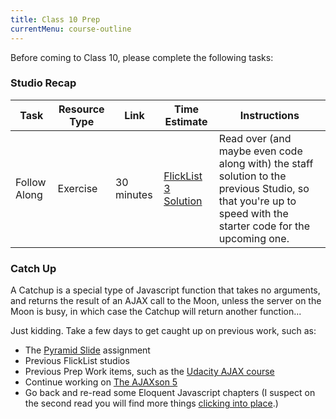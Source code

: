 ```yaml
---
title: Class 10 Prep
currentMenu: course-outline
---
```


Before coming to Class 10, please complete the following tasks:

### Studio Recap

Task | Resource Type | Link | Time Estimate | Instructions
-----|---------------|------|---------------|-------------
Follow Along | Exercise | 30 minutes | [FlickList 3 Solution](https://github.com/LaunchCodeEducation/flicklist/tree/studio3-staff-solution) | Read over (and maybe even code along with) the staff solution to the previous Studio, so that you're up to speed with the starter code for the upcoming one.


### Catch Up

A Catchup is a special type of Javascript function that takes no arguments, and returns the result of an AJAX call to the Moon, unless the server on the Moon is busy, in which case the Catchup will return another function...

Just kidding. Take a few days to get caught up on previous work, such as:

- The [Pyramid Slide](../materials/assignments/pyramid-slide) assignment
- Previous FlickList studios
- Previous Prep Work items, such as the [Udacity AJAX course](../class6-prep/index.html#ajax)
- Continue working on [The AJAXson 5](../materials/assignments/ajaxson-5)
- Go back and re-read some Eloquent Javascript chapters (I suspect on the second read you will find more things [clicking into place][gif-epiphany].)

[gif-epiphany]: http://giphy.com/gifs/scott-pilgrim-epiphany-understand-sM4ALgO3D7F8k
